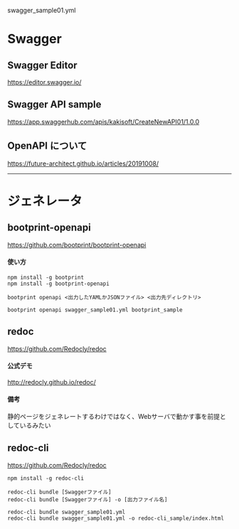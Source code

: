 swagger_sample01.yml


# Swagger

## Swagger Editor
https://editor.swagger.io/


## Swagger API sample
https://app.swaggerhub.com/apis/kakisoft/CreateNewAPI01/1.0.0


## OpenAPI について
https://future-architect.github.io/articles/20191008/


________________________________________________________________________________________
# ジェネレータ

## bootprint-openapi
https://github.com/bootprint/bootprint-openapi

#### 使い方
```
npm install -g bootprint
npm install -g bootprint-openapi

bootprint openapi <出力したYAMLかJSONファイル> <出力先ディレクトリ>

bootprint openapi swagger_sample01.yml bootprint_sample
```

## redoc
https://github.com/Redocly/redoc

#### 公式デモ
http://redocly.github.io/redoc/

#### 備考
静的ページをジェネレートするわけではなく、Webサーバで動かす事を前提としているみたい


## redoc-cli
https://github.com/Redocly/redoc

```
npm install -g redoc-cli

redoc-cli bundle [Swaggerファイル]
redoc-cli bundle [Swaggerファイル] -o [出力ファイル名]

redoc-cli bundle swagger_sample01.yml
redoc-cli bundle swagger_sample01.yml -o redoc-cli_sample/index.html
```

